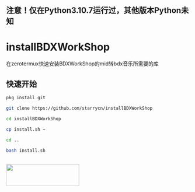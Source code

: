 ## 注意！仅在Python3.10.7运行过，其他版本Python未知
# installBDXWorkShop 

 在zerotermux快速安装BDXWorkShop的mid转bdx音乐所需要的库
 
## 快速开始
 ```bash
 pkg install git
 ```
 ```bash
 git clone https://github.com/starrycn/installBDXWorkShop
 ```
 ```bash
 cd installBDXWorkShop
 ```
 ```bash
 cp install.sh ~
 ```
 ```bash
 cd ..
 ```
 ```bash
 bash install.sh
```
##


<img src="https://www.cvsea.cn/bing" width="200" height="60"/>
